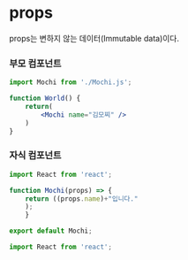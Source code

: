# props

props는 변하지 않는 데이터(Immutable data)이다.

### 부모 컴포넌트

```jsx
import Mochi from './Mochi.js';

function World() {
    return(
        <Mochi name="김모찌" />
    )
}
```

### 자식 컴포넌트

```jsx
import React from 'react';

function Mochi(props) => {
    return ((props.name)+"입니다."
    );
    }

export default Mochi;
```

```jsx
import React from 'react';
```
